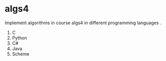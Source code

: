 algs4
=====

Implement algorithms in course algs4 in different programming languages .

1. C
2. Python
3. C#
4. Java
5. Scheme 
